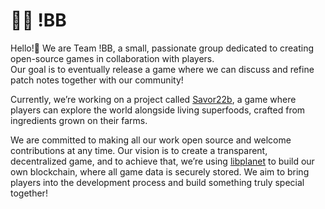 # 🧔🏼 !BB

Hello!👋 We are Team !BB, a small, passionate group dedicated to creating open-source games in collaboration with players.  
Our goal is to eventually release a game where we can discuss and refine patch notes together with our community!

Currently, we’re working on a project called [Savor22b](https://github.com/not-blond-beard/Savor22b), a game where players can explore the world alongside living superfoods, crafted from ingredients grown on their farms.

We are committed to making all our work open source and welcome contributions at any time. Our vision is to create a transparent, decentralized game, and to achieve that, we’re using [libplanet](https://github.com/planetarium/libplanet) to build our own blockchain, where all game data is securely stored. We aim to bring players into the development process and build something truly special together!
